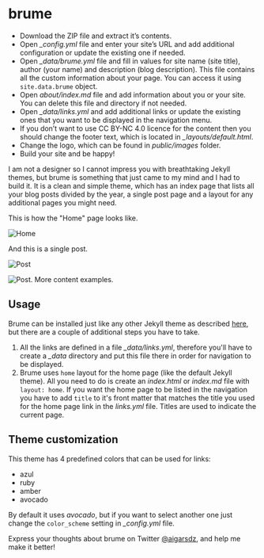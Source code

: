 # brume

- Download the ZIP file and extract it’s contents.
- Open *_config.yml* file and enter your site’s URL and add additional configuration or update the existing one if needed.
- Open *_data/brume.yml* file and fill in values for site name (site title), author (your name) and description (blog description). This file contains all the custom information about your page. You can access it using `site.data.brume` object.
- Open *about/index.md* file and add information about you or your site. You can delete this file and directory if not needed.
- Open *_data/links.yml* and add additional links or update the existing ones that you want to be displayed in the navigation menu.
- If you don’t want to use CC BY-NC 4.0 licence for the content then you should change the footer text, which is located in *_layouts/default.html*.
- Change the logo, which can be found in *public/images* folder.
- Build your site and be happy!



I am not a designer so I cannot impress you with breathtaking Jekyll themes, but brume is something that just came to my mind and I had to build it. It is a clean and simple theme, which has an index page that lists all your blog posts divided by the year, a single post page and a layout for any additional pages you might need.

This is how the "Home" page looks like.

![Home](https://raw.githubusercontent.com/aigarsdz/brume/master/screenshots/home.png)

And this is a single post.

![Post](https://raw.githubusercontent.com/aigarsdz/brume/master/screenshots/post_1.png)

![Post. More content examples.](https://raw.githubusercontent.com/aigarsdz/brume/master/screenshots/post_2.png)

## Usage

Brume can be installed just like any other Jekyll theme as described [here](https://jekyllrb.com/docs/themes/#installing-a-theme),
but there are a couple of additional steps you have to take.

1. All the links are defined in a file *_data/links.yml*, therefore you'll have to create a *_data*
directory and put this file there in order for navigation to be displayed.
2. Brume uses `home` layout for the home page (like the default Jekyll theme). All you need to do
is create an *index.html* or *index.md* file with `layout: home`. If you want the home page to be
listed in the navigation you have to add `title` to it's front matter that matches
the title you used for the home page link in the *links.yml* file. Titles are used to indicate
the current page.

## Theme customization

This theme has 4 predefined colors that can be used for links:

- azul
- ruby
- amber
- avocado

By default it uses *avocado*, but if you want to select another one just change the `color_scheme` setting in
*_config.yml* file.

Express your thoughts about brume on Twitter [@aigarsdz](http://twitter.com/aigarsdz), and help me make it better!
